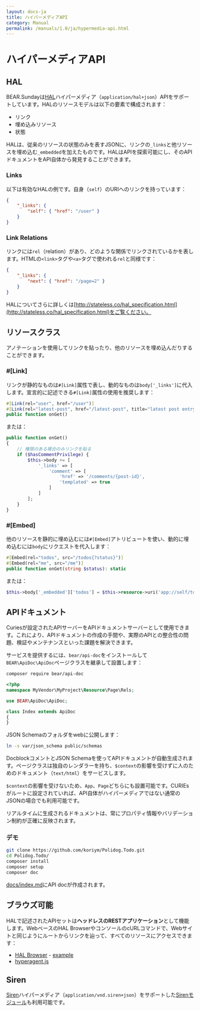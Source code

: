 ```yaml
---
layout: docs-ja
title: ハイパーメディアAPI
category: Manual
permalink: /manuals/1.0/ja/hypermedia-api.html
---
```


# ハイパーメディアAPI

## HAL

BEAR.Sundayは[HAL](https://en.wikipedia.org/wiki/Hypertext_Application_Language)ハイパーメディア（`application/hal+json`）APIをサポートしています。HALのリソースモデルは以下の要素で構成されます：

* リンク
* 埋め込みリソース
* 状態

HALは、従来のリソースの状態のみを表すJSONに、リンクの`_links`と他リソースを埋め込む`_embedded`を加えたものです。HALはAPIを探索可能にし、そのAPIドキュメントをAPI自体から発見することができます。

### Links

以下は有効なHALの例です。自身（`self`）のURIへのリンクを持っています：

```json
{
    "_links": {
        "self": { "href": "/user" }
    }
}
```

### Link Relations

リンクには`rel`（relation）があり、どのような関係でリンクされているかを表します。HTMLの`<link>`タグや`<a>`タグで使われる`rel`と同様です：

```json
{
    "_links": {
        "next": { "href": "/page=2" }
    }
}
```

HALについてさらに詳しくは[http://stateless.co/hal_specification.html](http://stateless.co/hal_specification.html)をご覧ください。

## リソースクラス

アノテーションを使用してリンクを貼ったり、他のリソースを埋め込んだりすることができます。

### #[Link]

リンクが静的なものは`#[Link]`属性で表し、動的なものは`body['_links']`に代入します。宣言的に記述できる`#[Link]`属性の使用を推奨します：

```php
#[Link(rel="user", href="/user")]
#[Link(rel="latest-post", href="/latest-post", title="latest post entry")]
public function onGet()
```

または：

```php
public function onGet() 
{
    // 権限のある場合のみリンクを貼る
    if ($hasCommentPrivilege) {
        $this->body += [
            '_links' => [
                'comment' => [
                    'href' => '/comments/{post-id}',
                    'templated' => true
                ]
            ]
        ];
    }
}
```

### #[Embed]

他のリソースを静的に埋め込むには`#[Embed]`アトリビュートを使い、動的に埋め込むには`body`にリクエストを代入します：

```php
#[Embed(rel="todos", src="/todos{?status}")]
#[Embed(rel="me", src="/me")]
public function onGet(string $status): static
```

または：

```php
$this->body['_embedded']['todos'] = $this->resource->uri('app://self/todos');
```

## APIドキュメント

Curiesが設定されたAPIサーバーをAPIドキュメントサーバーとして使用できます。これにより、APIドキュメントの作成の手間や、実際のAPIとの整合性の問題、検証やメンテナンスといった課題を解決できます。

サービスを提供するには、`bear/api-doc`をインストールして`BEAR\ApiDoc\ApiDoc`ページクラスを継承して設置します：

```bash
composer require bear/api-doc
```

```php
<?php
namespace MyVendor\MyProject\Resource\Page\Rels;

use BEAR\ApiDoc\ApiDoc;

class Index extends ApiDoc
{
}
```

JSON Schemaのフォルダをwebに公開します：

```bash
ln -s var/json_schema public/schemas
```

DocblockコメントとJSON Schemaを使ってAPIドキュメントが自動生成されます。ページクラスは独自のレンダラーを持ち、`$context`の影響を受けずに人のためのドキュメント（`text/html`）をサービスします。

`$context`の影響を受けないため、`App`、`Page`どちらにも設置可能です。CURIEsがルートに設定されていれば、API自体がハイパーメディアではない通常のJSONの場合でも利用可能です。

リアルタイムに生成されるドキュメントは、常にプロパティ情報やバリデーション制約が正確に反映されます。

### デモ

```bash
git clone https://github.com/koriym/Polidog.Todo.git
cd Polidog.Todo/
composer install
composer setup
composer doc
```

[docs/index.md](https://github.com/koriym/Polidog.Todo/blob/master/docs/index.md)にAPI docが作成されます。

## ブラウズ可能

HALで記述されたAPIセットは**ヘッドレスのRESTアプリケーション**として機能します。WebベースのHAL BrowserやコンソールのcURLコマンドで、Webサイトと同じようにルートからリンクを辿って、すべてのリソースにアクセスできます：

* [HAL Browser](https://github.com/mikekelly/hal-browser) - [example](http://haltalk.herokuapp.com/explorer/browser.html#/)
* [hyperagent.js](https://weluse.github.io/hyperagent/)

## Siren

[Siren](https://github.com/kevinswiber/siren)ハイパーメディア（`application/vnd.siren+json`）をサポートした[Sirenモジュール](https://github.com/kuma-guy/BEAR.SirenModule)も利用可能です。
